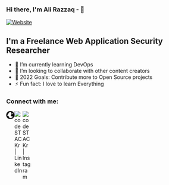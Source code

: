 ### Hi there, I'm Ali Razzaq - 👋

[![Website](https://img.shields.io/website?label=alirazzaq.live&style=for-the-badge&url=http%3A%2F%2Falirazzaq.live)](http://alirazzaq.me)

## I'm a Freelance Web Application Security Researcher

- 🌱 I’m currently learning DevOps 
- 👯 I’m looking to collaborate with other content creators
- 🥅 2022 Goals: Contribute more to Open Source projects
- ⚡ Fun fact: I love to learn Everything



### Connect with me:

[<img align="left" alt="codeSTACKr.com" width="22px" src="https://raw.githubusercontent.com/iconic/open-iconic/master/svg/globe.svg" />][website]
[<img align="left" alt="codeSTACKr | LinkedIn" width="22px" src="https://cdn.jsdelivr.net/npm/simple-icons@v3/icons/linkedin.svg" />][linkedin]
[<img align="left" alt="codeSTACKr | Instagram" width="22px" src="https://cdn.jsdelivr.net/npm/simple-icons@v3/icons/instagram.svg" />][instagram]





</details>

[website]: http://alirazzaq.me
[instagram]: https://instagram.com/alirazzaq_
[linkedin]: https://linkedin.com/in/alirazzaq
